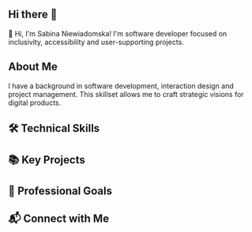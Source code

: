 ## Hi there 👋

👋 Hi, I'm Sabina Niewiadomska! I'm software developer focused on inclusivity, accessibility and user-supporting projects.

## About Me
I have a background in software development, interaction design and project management. This skillset allows me to craft strategic visions for digital products.

## 🛠️ Technical Skills 

## 📚 Key Projects 

## 🚀 Professional Goals 

## 📬 Connect with Me
